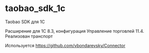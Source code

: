 # taobao_sdk_1c
Taobao SDK для 1С

Расширение для 1С 8.3, конфигурация Управление торговлей 11.4.
Реализован транспорт

Используется https://github.com/vbondarevsky/Connector
